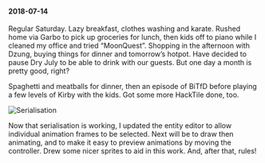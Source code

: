 #### 2018-07-14

Regular Saturday. Lazy breakfast, clothes washing and karate. Rushed home via Garbo to pick up groceries for lunch, then kids off to piano while I cleaned my office and tried “MoonQuest”. Shopping in the afternoon with Dzung, buying things for dinner and tomorrow’s hotpot. Have decided to pause Dry July to be able to drink with our guests. But one day a month is pretty good, right?

Spaghetti and meatballs for dinner, then an episode of BiTfD before playing a few levels of Kirby with the kids. Got some more HackTile done, too.

![Serialisation](/assets/serialisation.png)

Now that serialisation is working, I updated the entity editor to allow individual animation frames to be selected. Next will be to draw then animating, and to make it easy to preview animations by moving the controller. Drew some nicer sprites to aid in this work. And, after that, rules!